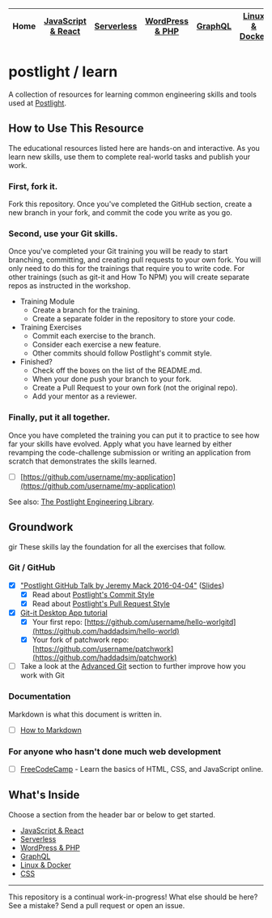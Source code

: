 | Home | [JavaScript & React](javascript.md) | [Serverless](serverless.md) | [WordPress & PHP](wordpress.md) | [GraphQL](graphql.md) | [Linux & Docker](linux.md) | [CSS](css.md) |
| ---- | ----------------------------------- | --------------------------- | ------------------------------- | ----------------------|--------------------------- | ------------- |


# postlight / learn

A collection of resources for learning common engineering skills and tools used at [Postlight](https://postlight.com).

## How to Use This Resource

The educational resources listed here are hands-on and interactive. As you learn new skills, use them to complete real-world tasks and publish your work.

### First, fork it.

Fork this repository. Once you've completed the GitHub section, create a new branch in your fork, and commit the code you write as you go.

### Second, use your Git skills.

Once you've completed your Git training you will be ready to start branching, committing, and creating pull requests to your own fork. You will only need to do this for the trainings that require you to write code. For other trainings (such as git-it and How To NPM) you will create separate repos as instructed in the workshop.

* Training Module
  * Create a branch for the training.
  * Create a separate folder in the repository to store your code.
* Training Exercises
  * Commit each exercise to the branch.
  * Consider each exercise a new feature.
  * Other commits should follow Postlight's commit style.
* Finished?
  * Check off the boxes on the list of the README.md.
  * When your done push your branch to your fork.
  * Create a Pull Request to your own fork (not the original repo).
  * Add your mentor as a reviewer.

### Finally, put it all together.

Once you have completed the training you can put it to practice to see how far your skills have evolved. Apply what you have learned by either revamping the code-challenge submission or writing an application from scratch that demonstrates the skills learned.

* [ ] [https://github.com/username/my-application](https://github.com/username/my-application)

See also: [The Postlight Engineering Library](https://trello.com/b/Sgol3uST/postlight-engineering-library).

## Groundwork
gir
These skills lay the foundation for all the exercises that follow.

### Git / GitHub

* [x] ["Postlight GitHub Talk by Jeremy Mack 2016-04-04"](https://www.youtube.com/watch?v=YtckscmKtYk) ([Slides](https://www.mindmeister.com/678359058?t=zgPweW2tuV))
  * [x] Read about [Postlight's Commit Style](https://trello.com/c/Z2xpXbm1/10-%F0%9F%8E%A8-commit-style)
  * [x] Read about [Postlight's Pull Request Style](https://trello.com/c/DsH0Ea4L/11-%F0%9F%8C%B1-pull-request-style)
* [x] [Git-it Desktop App tutorial](https://github.com/jlord/git-it-electron)
  * [x] Your first repo: [https://github.com/username/hello-worlgitd](https://github.com/haddadsim/hello-world)
  * [x] Your fork of patchwork repo: [https://github.com/username/patchwork](https://github.com/haddadsim/patchwork)
* [ ] Take a look at the [Advanced Git](advanced-git.md) section to further improve how you work with Git

### Documentation

Markdown is what this document is written in.

* [ ] [How to Markdown](https://github.com/workshopper/how-to-markdown)

### For anyone who hasn't done much web development

* [ ] [FreeCodeCamp](https://www.freecodecamp.org) - Learn the basics of HTML, CSS, and JavaScript online.

## What's Inside

Choose a section from the header bar or below to get started.

* [JavaScript & React](javascript.md)
* [Serverless](serverless.md)
* [WordPress & PHP](wordpress.md)
* [GraphQL](graphql.md)
* [Linux & Docker](linux.md)
* [CSS](css.md)

---

This repository is a continual work-in-progress! What else should be here? See a mistake? Send a pull request or open an issue.
